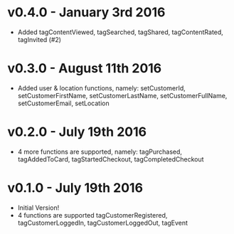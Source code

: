 # v0.4.0 - January 3rd 2016
- Added tagContentViewed, tagSearched, tagShared, tagContentRated, tagInvited (#2)

# v0.3.0 - August 11th 2016
- Added user & location functions, namely: setCustomerId, setCustomerFirstName, setCustomerLastName, setCustomerFullName, setCustomerEmail, setLocation

# v0.2.0 - July 19th 2016
- 4 more functions are supported, namely: tagPurchased, tagAddedToCard, tagStartedCheckout, tagCompletedCheckout

# v0.1.0 - July 19th 2016

- Initial Version!
- 4 functions are supported tagCustomerRegistered, tagCustomerLoggedIn, tagCustomerLoggedOut, tagEvent

